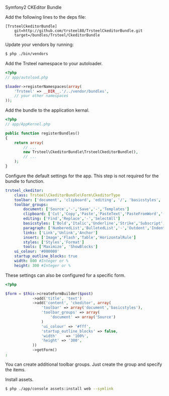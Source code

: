 Symfony2 CKEditor Bundle

Add the following lines to the deps file:

    [TrsteelCkeditorBundle]
        git=http://github.com/trsteel88/TrsteelCkeditorBundle.git
        target=/bundles/Trsteel/CkeditorBundle

Update your vendors by running:

```bash
$ php ./bin/vendors
```

Add the Trsteel namespace to your autoloader.

```php
<?php
// app/autoload.php

$loader->registerNamespaces(array(
    'Trsteel' => __DIR__.'/../vendor/bundles',
    // your other namespaces
));
```

Add the bundle to the application kernal.

```php
<?php
// app/AppKernel.php

public function registerBundles()
{
    return array(
        // ...
        new Trsteel\CkeditorBundle\TrsteelCkeditorBundle(),
        // ...
    );
}
```

Configure the default settings for the app. This step is not required for the bundle to function.

```yaml
trsteel_ckeditor:
    class: Trsteel\CkeditorBundle\Form\CkeditorType
    toolbar: ['document', 'clipboard', 'editing', '/', 'basicstyles', 'paragraph', 'links', '/', 'insert', 'styles', 'tools']
    toolbar_groups:
        document: ['Source','-','Save','-','Templates']
        clipboard: ['Cut','Copy','Paste','PasteText','PasteFromWord','-','Undo','Redo']
        editing: ['Find','Replace','-','SelectAll']
        basicstyles: ['Bold','Italic','Underline','Strike','Subscript','Superscript','-','RemoveFormat']
        paragraph: ['NumberedList','BulletedList','-','Outdent','Indent','-','JustifyLeft', 'JustifyCenter','JustifyRight','JustifyBlock']
        links: ['Link','Unlink','Anchor']
        insert: ['Image','Flash','Table','HorizontalRule']
        styles: ['Styles','Format']
        tools: ['Maximize', 'ShowBlocks']
    ui_colour: '#000000'
    startup_outline_blocks: true
    width: 800 #Integer or %
    height: 300 #Integer or %

```

These settings can also be configured for a specific form.

```php
<?php

$form = $this->createFormBuilder($post)
            ->add('title', 'text')
            ->add('content', 'ckeditor', array(
                'toolbar' => array('document','basicstyles'),
                'toolbar_groups' => array(
                    'document' => array('Source')
                )
                'ui_colour' => '#fff',
                'startup_outline_blocks' => false,
                'width'    => '100%',
                'height' => '300',
            ))
            ->getForm()
;
```

You can create additional toolbar groups. Just create the group and specify the items.

Install assets.

```bash
$ php ./app/console assets:install web --symlink
```
